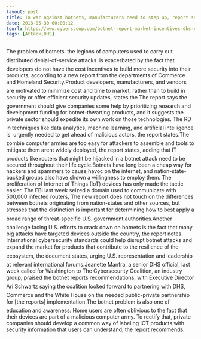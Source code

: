 ```yaml
---
layout: post
title: In war against botnets, manufacturers need to step up, report says
date: 2018-05-30 00:00:12
tourl: https://www.cyberscoop.com/botnet-report-market-incentives-dhs-commerce/?category_news=technology
tags: [Attack,DHS]
---
```

The problem of botnets  the legions of computers used to carry out distributed denial-of-service attacks  is exacerbated by the fact that developers do not have the cost incentives to build more security into their products, according to a new report from the departments of Commerce and Homeland Security.Product developers, manufacturers, and vendors are motivated to minimize cost and time to market, rather than to build in security or offer efficient security updates, states the The report says the government should give companies some help by prioritizing research and development funding for botnet-thwarting products, and it suggests the private sector should expedite its own work on those technologies. The RD  in techniques like data analytics, machine learning, and artificial intelligence is  urgently needed to get ahead of malicious actors, the report states.The zombie computer armies are too easy for attackers to assemble and tools to mitigate them arent widely deployed, the report states, adding that IT products like routers that might be hijacked in a botnet attack need to be secured throughout their life cycle.Botnets have long been a cheap way for hackers and spammers to cause havoc on the internet, and nation-state-backed groups also have shown a willingness to employ them. The proliferation of Internet of Things (IoT) devices has only made the tactic easier. The FBI last week seized a domain used to communicate with 500,000 infected routers, The new report does not touch on the differences between botnets originating from nation-states and other sources, but stresses that the distinction is important for determining how to best apply a broad range of threat-specific U.S. government authorities.Another challenge facing U.S. efforts to crack down on botnets is the fact that many big attacks have targeted devices outside the country, the report notes. International cybersecurity standards could help disrupt botnet attacks and expand the market for products that contribute to the resilience of the ecosystem, the document states, urging U.S. representation and leadership at relevant international forums.Jeanette Manfra, a senior DHS official, last week called for Washington to The Cybersecurity Coalition, an industry group, praised the botnet reports recommendations, with Executive Director Ari Schwartz saying the coalition looked forward to partnering with DHS, Commerce and the White House on the needed public-private partnership for [the reports] implementation.The botnet problem is also one of education and awareness: Home users are often oblivious to the fact that their devices are part of a malicious computer army. To rectify that, private companies should develop a common way of labeling IOT products with security information that users can understand, the report recommends. 